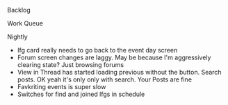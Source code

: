 Backlog

Work Queue

Nightly
* lfg card really needs to go back to the event day screen
* Forum screen changes are laggy. May be because I'm aggressively clearing state? Just browsing forums
* View in Thread has started loading previous without the button. Search posts. OK yeah it's only only with search. Your Posts are fine
* Favkriting events is super slow
* Switches for find and joined lfgs in schedule
